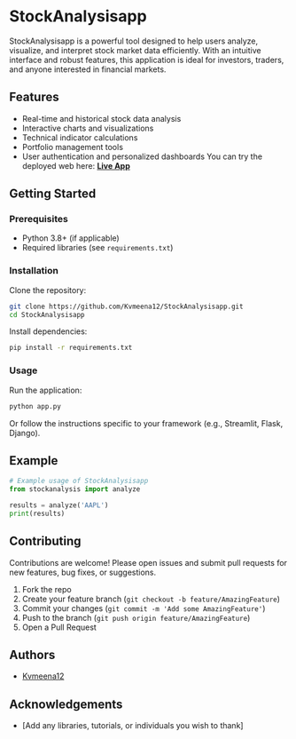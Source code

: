 # StockAnalysisapp

StockAnalysisapp is a powerful tool designed to help users analyze, visualize, and interpret stock market data efficiently. With an intuitive interface and robust features, this application is ideal for investors, traders, and anyone interested in financial markets.

## Features
- Real-time and historical stock data analysis
- Interactive charts and visualizations
- Technical indicator calculations
- Portfolio management tools
- User authentication and personalized dashboards
You can try the deployed web here: **[Live App](https://stockanalysiswebapp.streamlit.app/)**
## Getting Started

### Prerequisites

- Python 3.8+ (if applicable)
- Required libraries (see `requirements.txt`)
### Installation

Clone the repository:
```bash
git clone https://github.com/Kvmeena12/StockAnalysisapp.git
cd StockAnalysisapp
```

Install dependencies:
```bash
pip install -r requirements.txt
```

### Usage

Run the application:
```bash
python app.py
```
Or follow the instructions specific to your framework (e.g., Streamlit, Flask, Django).

## Example

```python
# Example usage of StockAnalysisapp
from stockanalysis import analyze

results = analyze('AAPL')
print(results)
```

## Contributing

Contributions are welcome! Please open issues and submit pull requests for new features, bug fixes, or suggestions.

1. Fork the repo
2. Create your feature branch (`git checkout -b feature/AmazingFeature`)
3. Commit your changes (`git commit -m 'Add some AmazingFeature'`)
4. Push to the branch (`git push origin feature/AmazingFeature`)
5. Open a Pull Request


## Authors

- [Kvmeena12](https://github.com/Kvmeena12)

## Acknowledgements

- [Add any libraries, tutorials, or individuals you wish to thank]

